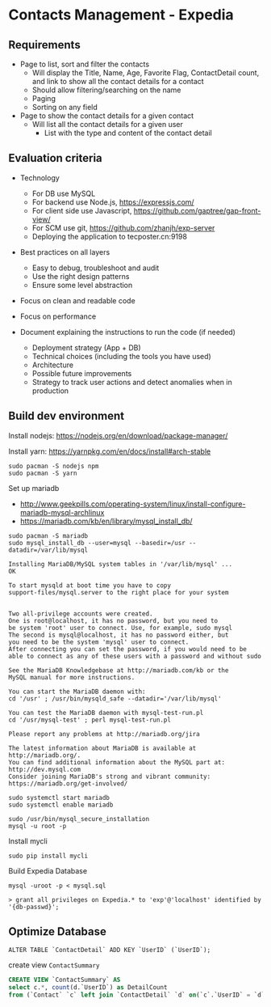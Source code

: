 # Contacts Management - Expedia

## Requirements

* Page to list, sort and filter the contacts
	* Will display the Title, Name, Age, Favorite Flag, ContactDetail count, and link to show all the contact details for a contact
	* Should allow filtering/searching on the name
	* Paging
	* Sorting on any field
* Page to show the contact details for a given contact
	* Will list all the contact details for a given user
		* List with the type and content of the contact detail

## Evaluation criteria

* Technology
	* For DB use MySQL
	* For backend use Node.js, https://expressjs.com/
	* For client side use Javascript, https://github.com/gaptree/gap-front-view/
	* For SCM use git, https://github.com/zhanjh/exp-server
	* Deploying the application to tecposter.cn:9198

* Best practices on all layers
	* Easy to debug, troubleshoot and audit
	* Use the right design patterns
	* Ensure some level abstraction
* Focus on clean and readable code
* Focus on performance
* Document explaining the instructions to run the code (if needed)
	* Deployment strategy (App + DB)
	* Technical choices (including the tools you have used)
	* Architecture
	* Possible future improvements
	* Strategy to track user actions and detect anomalies when in production

## Build dev environment

Install nodejs: https://nodejs.org/en/download/package-manager/

Install yarn: https://yarnpkg.com/en/docs/install#arch-stable

```
sudo pacman -S nodejs npm
sudo pacman -S yarn
```

Set up mariadb

* http://www.geekpills.com/operating-system/linux/install-configure-mariadb-mysql-archlinux
* https://mariadb.com/kb/en/library/mysql_install_db/

```
sudo pacman -S mariadb
sudo mysql_install_db --user=mysql --basedir=/usr --datadir=/var/lib/mysql

```

```
Installing MariaDB/MySQL system tables in '/var/lib/mysql' ...
OK

To start mysqld at boot time you have to copy
support-files/mysql.server to the right place for your system


Two all-privilege accounts were created.
One is root@localhost, it has no password, but you need to
be system 'root' user to connect. Use, for example, sudo mysql
The second is mysql@localhost, it has no password either, but
you need to be the system 'mysql' user to connect.
After connecting you can set the password, if you would need to be
able to connect as any of these users with a password and without sudo

See the MariaDB Knowledgebase at http://mariadb.com/kb or the
MySQL manual for more instructions.

You can start the MariaDB daemon with:
cd '/usr' ; /usr/bin/mysqld_safe --datadir='/var/lib/mysql'

You can test the MariaDB daemon with mysql-test-run.pl
cd '/usr/mysql-test' ; perl mysql-test-run.pl

Please report any problems at http://mariadb.org/jira

The latest information about MariaDB is available at http://mariadb.org/.
You can find additional information about the MySQL part at:
http://dev.mysql.com
Consider joining MariaDB's strong and vibrant community:
https://mariadb.org/get-involved/
```

```
sudo systemctl start mariadb
sudo systemctl enable mariadb
```

```
sudo /usr/bin/mysql_secure_installation
mysql -u root -p
```

Install mycli

```
sudo pip install mycli
```

Build Expedia Database

```
mysql -uroot -p < mysql.sql

> grant all privileges on Expedia.* to 'exp'@'localhost' identified by '{db-passwd}';
```

## Optimize Database

```
ALTER TABLE `ContactDetail` ADD KEY `UserID` (`UserID`);
```

create view `ContactSummary`

```sql
CREATE VIEW `ContactSummary` AS
select c.*, count(d.`UserID`) as DetailCount
from (`Contact` `c` left join `ContactDetail` `d` on(`c`.`UserID` = `d`.`UserID`)) group by `d`.`UserID`
```
